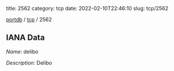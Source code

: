 title: 2562
category: tcp
date: 2022-02-10T22:46:10
slug: tcp/2562

[portdb](/) / [tcp](/category/tcp.html) / 2562


## IANA Data

_Name:_ delibo

_Description:_ Delibo

